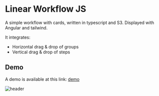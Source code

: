 # Linear Workflow JS

A simple workflow with cards, written in typescript and S3. Displayed with Angular and tailwind.

It integrates:

- Horizontal drag & drop of groups
- Vertical drag & drop of steps

## Demo

A demo is available at this link: [demo](https://wandri.github.io/workflow-js/)

![header](https://github.com/wandri/workflow-js/blob/master/src/assets/header.gif)

